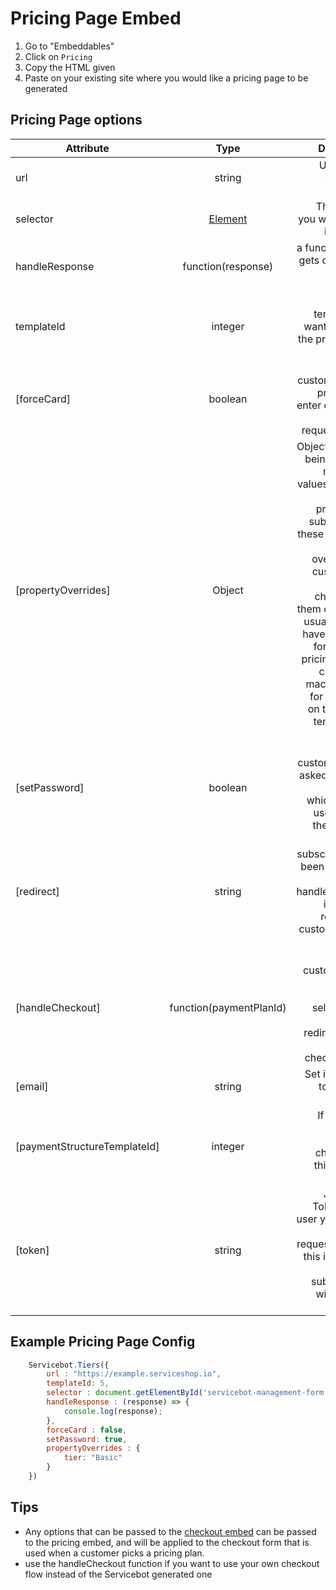# Pricing Page Embed

1. Go to "Embeddables"
1. Click on `Pricing`
1. Copy the HTML given
1. Paste on your existing site where you would like a pricing page to be generated

## Pricing Page options

| Attribute        | Type           | Description  |
| ------------- |:-------------:| -----:|
| url      | string      |   URL of your servicebot instance |
| selector | [Element](https://developer.mozilla.org/en-US/docs/Web/API/Element)|  The element you want to turn into a form |
| handleResponse | function(response) | a function which gets called after checkout occurs |
| templateId | integer | Id of the template you want to display the pricing page for |
| [forceCard] | boolean | if true, the customer will be prompted to enter credit card in order to request service |
| [propertyOverrides] | Object | Object with keys being property names and values being the value the property will submit with, if these properties are being overriden the customer will not get a chance to fill them out. This is usually used to have an embed for a specific pricing tier, you can find the machine name for a property on the service template edit page |
| [setPassword] | boolean | if true, the customer will be asked to enter a password, which you can use to create their account |
| [redirect] | string | After the subscription has been requested (and after handleResponse if present,) redirect the customer to this location | 
| [handleCheckout] | function(paymentPlanId) | Allows for custom actions when a customer selects a tier, good for redirecting to a different checkout page | 
| [email] | string | Set if you want to prefill the email |
| [paymentStructureTemplateId] | integer | If set, sends customer directly to checkout for this payment plan |
| [token] | string | JSON Web Token for the user you want to make the request with, set this if you want to request subscriptions with existing users |

## Example Pricing Page Config
```javascript
    Servicebot.Tiers({
        url : "https://example.serviceshop.io", 
        templateId: 5,
        selector : document.getElementById('servicebot-management-form'),
        handleResponse : (response) => { 
            console.log(response);
        },
        forceCard : false, 
        setPassword: true,
        propertyOverrides : {
            tier: "Basic"
        }
    })
```
## Tips
- Any options that can be passed to the [checkout embed](https://docs.servicebot.io/checkout-embed) can be passed to the pricing embed, and will be applied to the checkout form that is used when a customer picks a pricing plan. 
- use the handleCheckout function if you want to use your own checkout flow instead of the Servicebot generated one
